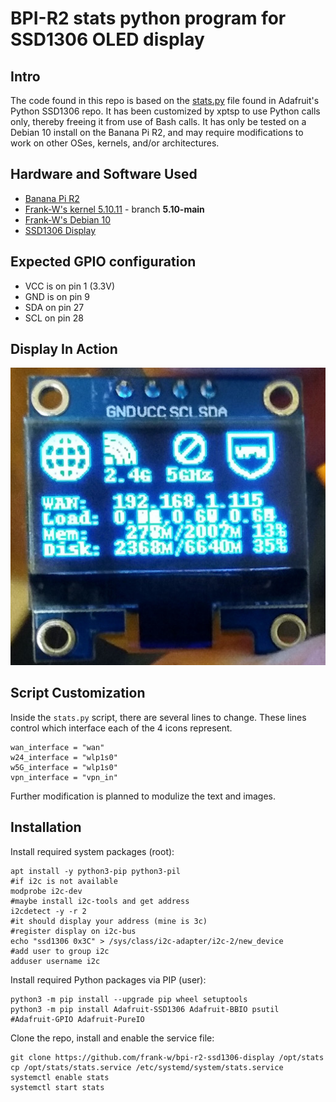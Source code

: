 # BPI-R2 stats python program for SSD1306 OLED display

## Intro 
The code found in this repo is based on the [stats.py](https://github.com/adafruit/Adafruit_Python_SSD1306/blob/master/examples/stats.py) file
found in Adafruit's Python SSD1306 repo.  It has been customized by xptsp to use Python calls only, thereby freeing it from use of Bash calls.
It has only be tested on a Debian 10 install on the Banana Pi R2, and may require modifications to work on other OSes, kernels, and/or architectures.

## Hardware and Software Used
- [Banana Pi R2](http://www.banana-pi.org/r2.html)
- [Frank-W's kernel 5.10.11](https://github.com/frank-w/BPI-R2-4.14) - branch **5.10-main**
- [Frank-W's Debian 10](https://drive.google.com/file/d/1VbV_IaUy92p1bIrd74sahs77LQNSQEVd/view?usp=sharing)
- [SSD1306 Display](https://www.amazon.com/gp/product/B076PM5ZSJ)

## Expected GPIO configuration
- VCC is on pin 1 (3.3V)
- GND is on pin 9
- SDA on pin 27
- SCL on pin 28

## Display In Action
![](https://github.com/frank-w/bpi-r2-ssd1306-display/blob/master/display_in_action.jpg)

## Script Customization
Inside the `stats.py` script, there are several lines to change.  These lines control which interface each of the 4 icons represent.
```
wan_interface = "wan"
w24_interface = "wlp1s0"
w5G_interface = "wlp1s0"
vpn_interface = "vpn_in"
```
Further modification is planned to modulize the text and images.

## Installation
Install required system packages (root):
```
apt install -y python3-pip python3-pil
#if i2c is not available
modprobe i2c-dev
#maybe install i2c-tools and get address
i2cdetect -y -r 2
#it should display your address (mine is 3c)
#register display on i2c-bus
echo "ssd1306 0x3C" > /sys/class/i2c-adapter/i2c-2/new_device
#add user to group i2c
adduser username i2c
```

Install required Python packages via PIP (user):
```
python3 -m pip install --upgrade pip wheel setuptools
python3 -m pip install Adafruit-SSD1306 Adafruit-BBIO psutil
#Adafruit-GPIO Adafruit-PureIO
```

Clone the repo, install  and enable the service file:
```
git clone https://github.com/frank-w/bpi-r2-ssd1306-display /opt/stats
cp /opt/stats/stats.service /etc/systemd/system/stats.service
systemctl enable stats
systemctl start stats
```

